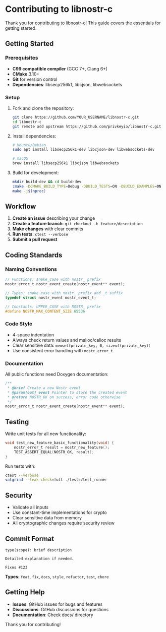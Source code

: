 # Contributing to libnostr-c

Thank you for contributing to libnostr-c! This guide covers the essentials for getting started.

## Getting Started

### Prerequisites
- **C99 compatible compiler** (GCC 7+, Clang 6+)
- **CMake** 3.10+
- **Git** for version control
- **Dependencies**: libsecp256k1, libcjson, libwebsockets

### Setup
1. Fork and clone the repository:
   ```bash
   git clone https://github.com/YOUR_USERNAME/libnostr-c.git
   cd libnostr-c
   git remote add upstream https://github.com/privkeyio/libnostr-c.git
   ```

2. Install dependencies:
   ```bash
   # Ubuntu/Debian
   sudo apt install libsecp256k1-dev libcjson-dev libwebsockets-dev
   
   # macOS
   brew install libsecp256k1 libcjson libwebsockets
   ```

3. Build for development:
   ```bash
   mkdir build-dev && cd build-dev
   cmake -DCMAKE_BUILD_TYPE=Debug -DBUILD_TESTS=ON -DBUILD_EXAMPLES=ON ..
   make -j$(nproc)
   ```

## Workflow

1. **Create an issue** describing your change
2. **Create a feature branch**: `git checkout -b feature/description`
3. **Make changes** with clear commits
4. **Run tests**: `ctest --verbose`
5. **Submit a pull request**

## Coding Standards

### Naming Conventions
```c
// Functions: snake_case with nostr_ prefix
nostr_error_t nostr_event_create(nostr_event** event);

// Types: snake_case with nostr_ prefix and _t suffix  
typedef struct nostr_event nostr_event_t;

// Constants: UPPER_CASE with NOSTR_ prefix
#define NOSTR_MAX_CONTENT_SIZE 65536
```

### Code Style
- 4-space indentation
- Always check return values and malloc/calloc results
- Clear sensitive data: `memset(private_key, 0, sizeof(private_key))`
- Use consistent error handling with `nostr_error_t`

### Documentation
All public functions need Doxygen documentation:
```c
/**
 * @brief Create a new Nostr event
 * @param[out] event Pointer to store the created event
 * @return NOSTR_OK on success, error code otherwise
 */
nostr_error_t nostr_event_create(nostr_event** event);
```

## Testing

Write unit tests for all new functionality:
```c
void test_new_feature_basic_functionality(void) {
    nostr_error_t result = nostr_new_feature();
    TEST_ASSERT_EQUAL(NOSTR_OK, result);
}
```

Run tests with:
```bash
ctest --verbose
valgrind --leak-check=full ./tests/test_runner
```

## Security

- Validate all inputs
- Use constant-time implementations for crypto
- Clear sensitive data from memory
- All cryptographic changes require security review

## Commit Format

```
type(scope): brief description

Detailed explanation if needed.

Fixes #123
```

**Types**: `feat`, `fix`, `docs`, `style`, `refactor`, `test`, `chore`

## Getting Help

- **Issues**: GitHub issues for bugs and features
- **Discussions**: GitHub discussions for questions
- **Documentation**: Check docs/ directory

Thank you for contributing!
